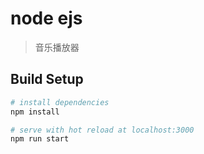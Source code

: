 # node ejs

> 音乐播放器

## Build Setup

``` bash
# install dependencies
npm install

# serve with hot reload at localhost:3000
npm run start

